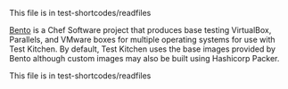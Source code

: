 This file is in test-shortcodes/readfiles

[Bento](https://github.com/chef/bento) is a Chef Software project that
produces base testing VirtualBox, Parallels, and VMware boxes for
multiple operating systems for use with Test Kitchen. By default, Test
Kitchen uses the base images provided by Bento although custom images
may also be built using Hashicorp Packer.

This file is in test-shortcodes/readfiles